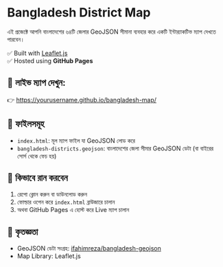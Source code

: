 # Bangladesh District Map

এই প্রজেক্টে আপনি বাংলাদেশের ৬৪টি জেলার GeoJSON সীমানা ব্যবহার করে একটি ইন্টার‍্যাকটিভ ম্যাপ দেখতে পারবেন।

✅ Built with [Leaflet.js](https://leafletjs.com/)  
✅ Hosted using **GitHub Pages**

## 🔗 লাইভ ম্যাপ দেখুন:
👉 https://yourusername.github.io/bangladesh-map/

## 📁 ফাইলসমূহ

- `index.html`: মূল ম্যাপ ফাইল যা GeoJSON লোড করে
- `bangladesh-districts.geojson`: বাংলাদেশের জেলা সীমার GeoJSON ডেটা (বা বাইরের সোর্স থেকে ফেচ হয়)

## 🚀 কিভাবে রান করবেন

1. রেপো ক্লোন করুন বা ডাউনলোড করুন
2. ফোল্ডার ওপেন করে `index.html` ব্রাউজারে চালান
3. অথবা GitHub Pages এ হোস্ট করে Live ম্যাপ চালান

## 🙌 কৃতজ্ঞতা

- GeoJSON ডেটা সংগ্রহ: [ifahimreza/bangladesh-geojson](https://github.com/ifahimreza/bangladesh-geojson)
- Map Library: Leaflet.js
